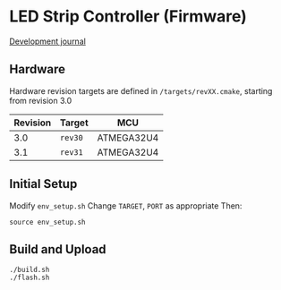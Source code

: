 # LED Strip Controller (Firmware)

[Development journal](https://projects.stevenburnett.co.uk/led_controller/)

## Hardware

Hardware revision targets are defined in `/targets/revXX.cmake`, starting from revision 3.0

| Revision   | Target   | MCU        |
| ---------- | -------- | ---------- |
| 3.0        | `rev30`  | ATMEGA32U4 |
| 3.1        | `rev31`  | ATMEGA32U4 |

## Initial Setup

Modify `env_setup.sh`
Change `TARGET`, `PORT` as appropriate
Then:

```
source env_setup.sh
```

## Build and Upload

```
./build.sh
./flash.sh
```
